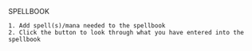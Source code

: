 SPELLBOOK

    1. Add spell(s)/mana needed to the spellbook
    2. Click the button to look through what you have entered into the spellbook
